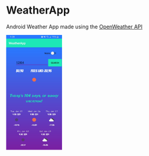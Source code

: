 # WeatherApp
Android Weather App made using the [OpenWeather API](https://openweathermap.org/api)

<img src="WeatherAppScreenshot.jpg" width="30%" height="30%"/>
